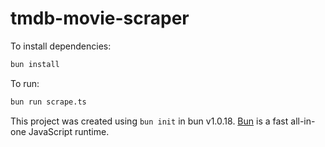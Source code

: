 # tmdb-movie-scraper

To install dependencies:

```bash
bun install
```

To run:

```bash
bun run scrape.ts
```

This project was created using `bun init` in bun v1.0.18. [Bun](https://bun.sh) is a fast all-in-one JavaScript runtime.
